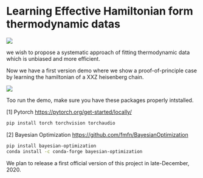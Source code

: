 # Learning Effective Hamiltonian form thermodynamic datas

![](https://github.com/yusizhuo/QMagen/blob/master/Illustration/Illust_1.png)

we wish to propose a systematic approach of fitting thermodynamic data
which is unbiased and more efficient.


Now we have a first version demo where we show a proof-of-principle case
by learning the hamiltonian of a XXZ heisenberg chain.

![](https://github.com/yusizhuo/QMagen/blob/master/Illustration/Illust_SC.png)

Too run the demo, make sure you have these packages properly intstalled.

[1] Pytorch
https://pytorch.org/get-started/locally/
```bash
pip install torch torchvision torchaudio
```
[2] Bayesian Optimization
https://github.com/fmfn/BayesianOptimization
```bash
pip install bayesian-optimization
conda install -c conda-forge bayesian-optimization
```

We plan to release a first official version of this project in 
late-December, 2020.